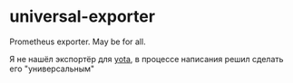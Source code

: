 # universal-exporter

Prometheus exporter. May be for all.

Я не нашёл экспортёр для [yota](https://yota.ru), в процессе написания решил сделать его "универсальным"

